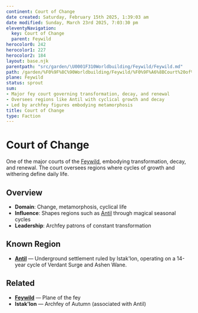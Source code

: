 ```yaml
---
continent: Court of Change
date created: Saturday, February 15th 2025, 1:39:03 am
date modified: Sunday, March 23rd 2025, 7:03:30 pm
eleventyNavigation:
  key: Court of Change
  parent: Feywild
herocolor0: 242
herocolor1: 227
herocolor2: 184
layout: base.njk
parentpath: "src/garden/\U0001F310Worldbuilding/Feywild/Feywild.md"
path: /garden/%F0%9F%8C%90Worldbuilding/Feywild/%F0%9F%A6%8BCourt%20of%20Change/Court%20of%20Change/
plane: Feywild
status: sprout
sum:
- Major fey court governing transformation, decay, and renewal
- Oversees regions like Antil with cyclical growth and decay
- Led by archfey figures embodying metamorphosis
title: Court of Change
type: Faction
---
```


# Court of Change

One of the major courts of the [Feywild](/garden/%F0%9F%8C%90Worldbuilding/Feywild), embodying transformation, decay, and renewal. The court oversees regions where cycles of growth and withering define daily life.

## Overview

- **Domain**: Change, metamorphosis, cyclical life
- **Influence**: Shapes regions such as [Antil](/garden/%F0%9F%8C%90Worldbuilding/Feywild/%F0%9F%A6%8BCourt%20of%20Change/Regions/Antil) through magical seasonal cycles
- **Leadership**: Archfey patrons of constant transformation

## Known Region

- **[Antil](/garden/%F0%9F%8C%90Worldbuilding/Feywild/%F0%9F%A6%8BCourt%20of%20Change/Regions/Antil)** — Underground settlement ruled by Istak'lon, operating on a 14-year cycle of Verdant Surge and Ashen Wane.

## Related

- **[Feywild](/garden/%F0%9F%8C%90Worldbuilding/Feywild)** — Plane of the fey
- **Istak'lon** — Archfey of Autumn (associated with Antil)